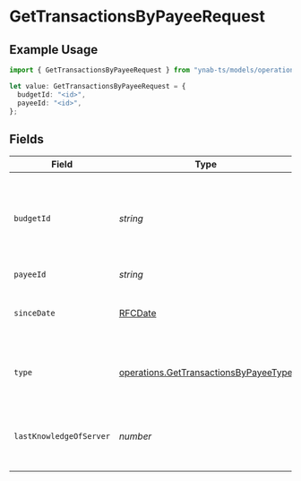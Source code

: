 # GetTransactionsByPayeeRequest

## Example Usage

```typescript
import { GetTransactionsByPayeeRequest } from "ynab-ts/models/operations";

let value: GetTransactionsByPayeeRequest = {
  budgetId: "<id>",
  payeeId: "<id>",
};
```

## Fields

| Field                                                                                                                                                                                             | Type                                                                                                                                                                                              | Required                                                                                                                                                                                          | Description                                                                                                                                                                                       |
| ------------------------------------------------------------------------------------------------------------------------------------------------------------------------------------------------- | ------------------------------------------------------------------------------------------------------------------------------------------------------------------------------------------------- | ------------------------------------------------------------------------------------------------------------------------------------------------------------------------------------------------- | ------------------------------------------------------------------------------------------------------------------------------------------------------------------------------------------------- |
| `budgetId`                                                                                                                                                                                        | *string*                                                                                                                                                                                          | :heavy_check_mark:                                                                                                                                                                                | The id of the budget. "last-used" can be used to specify the last used budget and "default" can be used if default budget selection is enabled (see: https://api.ynab.com/#oauth-default-budget). |
| `payeeId`                                                                                                                                                                                         | *string*                                                                                                                                                                                          | :heavy_check_mark:                                                                                                                                                                                | The id of the payee                                                                                                                                                                               |
| `sinceDate`                                                                                                                                                                                       | [RFCDate](../../types/rfcdate.md)                                                                                                                                                                 | :heavy_minus_sign:                                                                                                                                                                                | If specified, only transactions on or after this date will be included.  The date should be ISO formatted (e.g. 2016-12-30).                                                                      |
| `type`                                                                                                                                                                                            | [operations.GetTransactionsByPayeeType](../../models/operations/gettransactionsbypayeetype.md)                                                                                                    | :heavy_minus_sign:                                                                                                                                                                                | If specified, only transactions of the specified type will be included. "uncategorized" and "unapproved" are currently supported.                                                                 |
| `lastKnowledgeOfServer`                                                                                                                                                                           | *number*                                                                                                                                                                                          | :heavy_minus_sign:                                                                                                                                                                                | The starting server knowledge.  If provided, only entities that have changed since `last_knowledge_of_server` will be included.                                                                   |